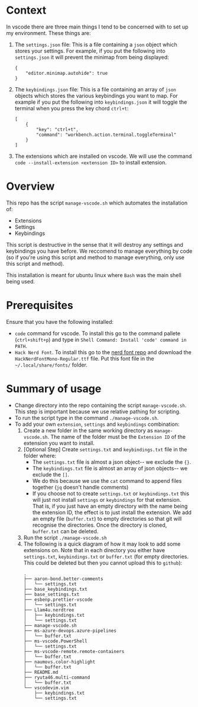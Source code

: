 # Context

In vscode there are three main things I tend to be concerned with to set up my environment. These things are:

1. The `settings.json` file: This is a file containing a `json` object which stores your settings. For example, if you put the following into `settings.json` it will prevent the minimap from being displayed:

   ```
   {
       "editor.minimap.autohide": true
   }
   ```

1. The `keybindings.json` file: This is a file containing an array of `json` objects which stores the various keybindings you want to map. For example if you put the following into `keybindings.json` it will toggle the terminal when you press the key chord `ctrl+t`:
   ```
   [
       {
           "key": "ctrl+t",
           "command": "workbench.action.terminal.toggleTerminal"
       }
   ]
   ```
1. The extensions which are installed on vscode. We will use the command `code --install-extension <extension ID>` to install extension.

# Overview

This repo has the script `manage-vscode.sh` which automates the installation of:

- Extensions
- Settings
- Keybindings

This script is destructive in the sense that it will destroy any settings and keybindings you have before. We reccomend to manage everything by code (so if you're using this script and method to manage everything, only use this script and method).

This installation is meant for ubuntu linux where `Bash` was the main shell being used.

# Prerequisites

Ensure that you have the following installed:

- `code` command for vscode. To install this go to the command pallete (`ctrl+shift+p`) and type in `Shell Command: Install 'code' command in PATH`.
- `Hack Nerd Font`. To install this go to the [nerd font repo](https://github.com/ryanoasis/nerd-fonts/tree/master/patched-fonts/Hack/Regular) and download the `HackNerdFontMono-Regular.ttf` file. Put this font file in the `~/.local/share/fonts/` folder.

# Summary of usage

- Change directory into the repo containing the script `manage-vscode.sh`. This step is important because we use relative pathing for scripting.
- To run the script type in the command `./manage-vscode.sh`.
- To add your own `extension`, `settings` and `keybindings` combination:
  1. Create a new folder in the same working directory as `manage-vscode.sh`. The name of the folder must be the `Extension ID` of the extension you want to install.
  1. [Optional Step] Create `settings.txt` and `keybindings.txt` file in the folder where:
     - The `settings.txt` file is almost a json object-- we exclude the `{}`.
     - The `keybindings.txt` file is almost an array of json objects-- we exclude the `[]`.
     - We do this because we use the `cat` command to append files together (`jq` doesn't handle comments)
     - If you choose not to create `settings.txt` or `keybindings.txt` this will just not install `settings` or `keybindings` for that extension. That is, if you just have an empty directory with the name being the extension ID, the effect is to just install the extension. We add an empty file (`buffer.txt`) to empty directories so that git will recognise the directories. Once the directory is cloned, `buffer.txt` can be deleted.
  1. Run the script `./manage-vscode.sh`
  1. The following is a quick diagram of how it may look to add some extensions on. Note that in each directory you either have `settings.txt`, `keybindings.txt` or `buffer.txt` (for empty directories. This could be deleted but then you cannot upload this to `github`):
     ```
     .
     ├── aaron-bond.better-comments
     │   └── settings.txt
     ├── base_keybindings.txt
     ├── base_settings.txt
     ├── esbenp.prettier-vscode
     │   └── settings.txt
     ├── Llam4u.nerdtree
     │   ├── keybindings.txt
     │   └── settings.txt
     ├── manage-vscode.sh
     ├── ms-azure-devops.azure-pipelines
     │   └── buffer.txt
     ├── ms-vscode.PowerShell
     │   └── settings.txt
     ├── ms-vscode-remote.remote-containers
     │   └── buffer.txt
     ├── naumovs.color-highlight
     │   └── buffer.txt
     ├── README.md
     ├── ryuta46.multi-command
     │   └── buffer.txt
     └── vscodevim.vim
         ├── keybindings.txt
         └── settings.txt
     ```
